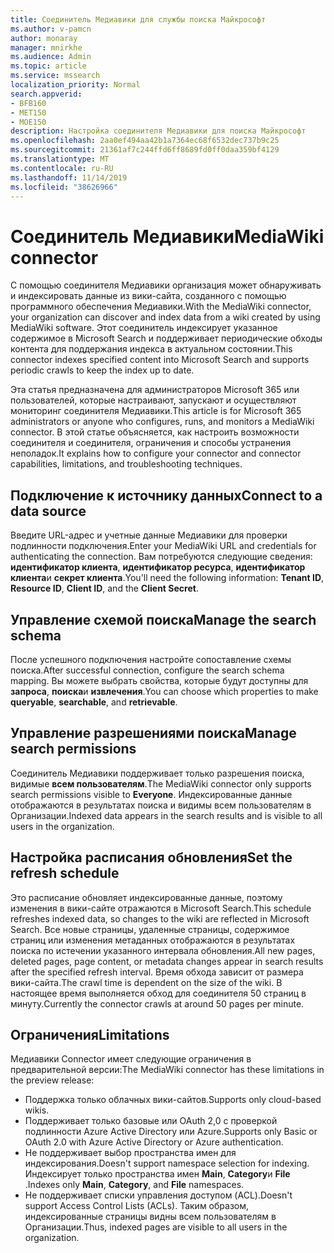 ```yaml
---
title: Соединитель Медиавики для службы поиска Майкрософт
ms.author: v-pamcn
author: monaray
manager: mnirkhe
ms.audience: Admin
ms.topic: article
ms.service: mssearch
localization_priority: Normal
search.appverid:
- BFB160
- MET150
- MOE150
description: Настройка соединителя Медиавики для поиска Майкрософт
ms.openlocfilehash: 2aa0ef494aa42b1a7364ec68f6532dec737b9c25
ms.sourcegitcommit: 21361af7c244ffd6ff8689fd0ff0daa359bf4129
ms.translationtype: MT
ms.contentlocale: ru-RU
ms.lasthandoff: 11/14/2019
ms.locfileid: "38626966"
---
```

# <a name="mediawiki-connector"></a><span data-ttu-id="d9f1e-103">Соединитель Медиавики</span><span class="sxs-lookup"><span data-stu-id="d9f1e-103">MediaWiki connector</span></span>

<span data-ttu-id="d9f1e-104">С помощью соединителя Медиавики организация может обнаруживать и индексировать данные из вики-сайта, созданного с помощью программного обеспечения Медиавики.</span><span class="sxs-lookup"><span data-stu-id="d9f1e-104">With the MediaWiki connector, your organization can discover and index data from a wiki created by using MediaWiki software.</span></span> <span data-ttu-id="d9f1e-105">Этот соединитель индексирует указанное содержимое в Microsoft Search и поддерживает периодические обходы контента для поддержания индекса в актуальном состоянии.</span><span class="sxs-lookup"><span data-stu-id="d9f1e-105">This connector indexes specified content into Microsoft Search and supports periodic crawls to keep the index up to date.</span></span>

<span data-ttu-id="d9f1e-106">Эта статья предназначена для администраторов Microsoft 365 или пользователей, которые настраивают, запускают и осуществляют мониторинг соединителя Медиавики.</span><span class="sxs-lookup"><span data-stu-id="d9f1e-106">This article is for Microsoft 365 administrators or anyone who configures, runs, and monitors a MediaWiki connector.</span></span> <span data-ttu-id="d9f1e-107">В этой статье объясняется, как настроить возможности соединителя и соединителя, ограничения и способы устранения неполадок.</span><span class="sxs-lookup"><span data-stu-id="d9f1e-107">It explains how to configure your connector and connector capabilities, limitations, and troubleshooting techniques.</span></span>

## <a name="connect-to-a-data-source"></a><span data-ttu-id="d9f1e-108">Подключение к источнику данных</span><span class="sxs-lookup"><span data-stu-id="d9f1e-108">Connect to a data source</span></span>
<span data-ttu-id="d9f1e-109">Введите URL-адрес и учетные данные Медиавики для проверки подлинности подключения.</span><span class="sxs-lookup"><span data-stu-id="d9f1e-109">Enter your MediaWiki URL and credentials for authenticating the connection.</span></span> <span data-ttu-id="d9f1e-110">Вам потребуются следующие сведения: **идентификатор клиента**, **идентификатор ресурса**, **идентификатор клиента**и **секрет клиента**.</span><span class="sxs-lookup"><span data-stu-id="d9f1e-110">You'll need the following information: **Tenant ID**, **Resource ID**, **Client ID**, and the **Client Secret**.</span></span>

## <a name="manage-the-search-schema"></a><span data-ttu-id="d9f1e-111">Управление схемой поиска</span><span class="sxs-lookup"><span data-stu-id="d9f1e-111">Manage the search schema</span></span>
<span data-ttu-id="d9f1e-112">После успешного подключения настройте сопоставление схемы поиска.</span><span class="sxs-lookup"><span data-stu-id="d9f1e-112">After successful connection, configure the search schema mapping.</span></span> <span data-ttu-id="d9f1e-113">Вы можете выбрать свойства, которые будут доступны для **запроса**, **поиска**и **извлечения**.</span><span class="sxs-lookup"><span data-stu-id="d9f1e-113">You can choose which properties to make **queryable**, **searchable**, and **retrievable**.</span></span>

## <a name="manage-search-permissions"></a><span data-ttu-id="d9f1e-114">Управление разрешениями поиска</span><span class="sxs-lookup"><span data-stu-id="d9f1e-114">Manage search permissions</span></span>
<span data-ttu-id="d9f1e-115">Соединитель Медиавики поддерживает только разрешения поиска, видимые **всем пользователям**.</span><span class="sxs-lookup"><span data-stu-id="d9f1e-115">The MediaWiki connector only supports search permissions visible to **Everyone**.</span></span> <span data-ttu-id="d9f1e-116">Индексированные данные отображаются в результатах поиска и видимы всем пользователям в Организации.</span><span class="sxs-lookup"><span data-stu-id="d9f1e-116">Indexed data appears in the search results and is visible to all users in the organization.</span></span>

## <a name="set-the-refresh-schedule"></a><span data-ttu-id="d9f1e-117">Настройка расписания обновления</span><span class="sxs-lookup"><span data-stu-id="d9f1e-117">Set the refresh schedule</span></span> 
<span data-ttu-id="d9f1e-118">Это расписание обновляет индексированные данные, поэтому изменения в вики-сайте отражаются в Microsoft Search.</span><span class="sxs-lookup"><span data-stu-id="d9f1e-118">This schedule refreshes indexed data, so changes to the wiki are reflected in Microsoft Search.</span></span> <span data-ttu-id="d9f1e-119">Все новые страницы, удаленные страницы, содержимое страниц или изменения метаданных отображаются в результатах поиска по истечении указанного интервала обновления.</span><span class="sxs-lookup"><span data-stu-id="d9f1e-119">All new pages, deleted pages, page content, or metadata changes appear in search results after the specified refresh interval.</span></span> <span data-ttu-id="d9f1e-120">Время обхода зависит от размера вики-сайта.</span><span class="sxs-lookup"><span data-stu-id="d9f1e-120">The crawl time is dependent on the size of the wiki.</span></span> <span data-ttu-id="d9f1e-121">В настоящее время выполняется обход для соединителя 50 страниц в минуту.</span><span class="sxs-lookup"><span data-stu-id="d9f1e-121">Currently the connector crawls at around 50 pages per minute.</span></span>

## <a name="limitations"></a><span data-ttu-id="d9f1e-122">Ограничения</span><span class="sxs-lookup"><span data-stu-id="d9f1e-122">Limitations</span></span> 
<span data-ttu-id="d9f1e-123">Медиавики Connector имеет следующие ограничения в предварительной версии:</span><span class="sxs-lookup"><span data-stu-id="d9f1e-123">The MediaWiki connector has these limitations in the preview release:</span></span>
* <span data-ttu-id="d9f1e-124">Поддержка только облачных вики-сайтов.</span><span class="sxs-lookup"><span data-stu-id="d9f1e-124">Supports only cloud-based wikis.</span></span>
* <span data-ttu-id="d9f1e-125">Поддерживает только базовые или OAuth 2,0 с проверкой подлинности Azure Active Directory или Azure.</span><span class="sxs-lookup"><span data-stu-id="d9f1e-125">Supports only Basic or OAuth 2.0 with Azure Active Directory or Azure authentication.</span></span>
* <span data-ttu-id="d9f1e-126">Не поддерживает выбор пространства имен для индексирования.</span><span class="sxs-lookup"><span data-stu-id="d9f1e-126">Doesn't support namespace selection for indexing.</span></span> <span data-ttu-id="d9f1e-127">Индексирует только пространства имен **Main**, **Category**и **File** .</span><span class="sxs-lookup"><span data-stu-id="d9f1e-127">Indexes only **Main**, **Category**, and **File** namespaces.</span></span>
* <span data-ttu-id="d9f1e-128">Не поддерживает списки управления доступом (ACL).</span><span class="sxs-lookup"><span data-stu-id="d9f1e-128">Doesn't support Access Control Lists (ACLs).</span></span> <span data-ttu-id="d9f1e-129">Таким образом, индексированные страницы видны всем пользователям в Организации.</span><span class="sxs-lookup"><span data-stu-id="d9f1e-129">Thus, indexed pages are visible to all users in the organization.</span></span>
